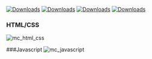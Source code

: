 [![Downloads](https://badges.ml/monokai-corail-ur/total.svg)](https://brackets-extension-badges.github.io#monokai-corail) [![Downloads](https://badges.ml/monokai-corail-ur/last-version.svg)](https://brackets-extension-badges.github.io#monokai-corail) [![Downloads](https://badges.ml/monokai-corail-ur/week.svg)](https://brackets-extension-badges.github.io#monokai-corail) [![Downloads](https://badges.ml/monokai-corail-ur/day.svg)](https://brackets-extension-badges.github.io#monokai-corail)
### HTML/CSS 
![mc_html_css](https://user-images.githubusercontent.com/27980534/35444865-1cb87064-02b0-11e8-8f25-53524d87d1c6.png)

###Javascript
![mc_javascript](https://user-images.githubusercontent.com/27980534/35444874-275ca9cc-02b0-11e8-8cdf-351feaa95a43.png)
